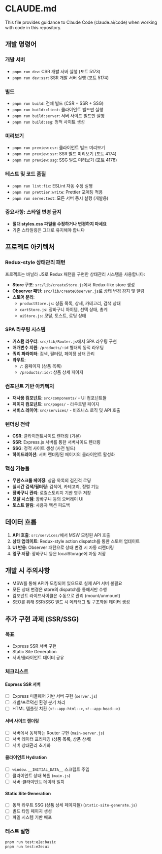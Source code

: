 # CLAUDE.md

This file provides guidance to Claude Code (claude.ai/code) when working with code in this repository.

## 개발 명령어

### 개발 서버
- `pnpm run dev`: CSR 개발 서버 실행 (포트 5173)
- `pnpm run dev:ssr`: SSR 개발 서버 실행 (포트 5174)

### 빌드
- `pnpm run build`: 전체 빌드 (CSR + SSR + SSG)
- `pnpm run build:client`: 클라이언트 빌드만 실행
- `pnpm run build:server`: 서버 사이드 빌드만 실행
- `pnpm run build:ssg`: 정적 사이트 생성

### 미리보기
- `pnpm run preview:csr`: 클라이언트 빌드 미리보기
- `pnpm run preview:ssr`: SSR 빌드 미리보기 (포트 4174)
- `pnpm run preview:ssg`: SSG 빌드 미리보기 (포트 4178)

### 테스트 및 코드 품질
- `pnpm run lint:fix`: ESLint 자동 수정 실행
- `pnpm run prettier:write`: Prettier 포매팅 적용
- `pnpm run serve:test`: 모든 서버 동시 실행 (개발용)

### 중요사항: 스타일 변경 금지
- **절대 styles.css 파일을 수정하거나 변경하지 마세요**
- 기존 스타일링은 그대로 유지해야 합니다

## 프로젝트 아키텍처

### Redux-style 상태관리 패턴
프로젝트는 바닐라 JS로 Redux 패턴을 구현한 상태관리 시스템을 사용합니다:

- **Store 구조**: `src/lib/createStore.js`에서 Redux-like store 생성
- **Observer 패턴**: `src/lib/createObserver.js`로 상태 변경 감지 및 알림
- **스토어 분리**:
  - `productStore.js`: 상품 목록, 상세, 카테고리, 검색 상태
  - `cartStore.js`: 장바구니 아이템, 선택 상태, 총계
  - `uiStore.js`: 모달, 토스트, 로딩 상태

### SPA 라우팅 시스템
- **커스텀 라우터**: `src/lib/Router.js`에서 SPA 라우팅 구현
- **매개변수 지원**: `/products/:id` 형태의 동적 라우팅
- **쿼리 파라미터**: 검색, 필터링, 페이징 상태 관리
- **라우트**:
  - `/`: 홈페이지 (상품 목록)
  - `/products/:id/`: 상품 상세 페이지

### 컴포넌트 기반 아키텍처
- **재사용 컴포넌트**: `src/components/` - UI 컴포넌트들
- **페이지 컴포넌트**: `src/pages/` - 라우트별 페이지
- **서비스 레이어**: `src/services/` - 비즈니스 로직 및 API 호출

### 렌더링 전략
- **CSR**: 클라이언트사이드 렌더링 (기본)
- **SSR**: Express.js 서버를 통한 서버사이드 렌더링
- **SSG**: 정적 사이트 생성 (사전 빌드)
- **하이드레이션**: 서버 렌더링된 페이지의 클라이언트 활성화

### 핵심 기능들
- **무한스크롤 페이징**: 상품 목록의 점진적 로딩
- **실시간 검색/필터링**: 검색어, 카테고리, 정렬 기능
- **장바구니 관리**: 로컬스토리지 기반 영구 저장
- **모달 시스템**: 장바구니 등의 오버레이 UI
- **토스트 알림**: 사용자 액션 피드백

## 데이터 흐름
1. **API 호출**: `src/services/`에서 MSW 모킹된 API 호출
2. **상태 업데이트**: Redux-style action dispatch를 통한 스토어 업데이트
3. **UI 반응**: Observer 패턴으로 상태 변경 시 자동 리렌더링
4. **영구 저장**: 장바구니 등은 localStorage에 자동 저장

## 개발 시 주의사항
- MSW를 통해 API가 모킹되어 있으므로 실제 API 서버 불필요
- 모든 상태 변경은 store의 dispatch를 통해서만 수행
- 컴포넌트 라이프사이클은 수동으로 관리 (mount/unmount)
- SEO를 위해 SSR/SSG 빌드 시 메타태그 및 구조화된 데이터 생성

## 추가 구현 과제 (SSR/SSG)

### 목표
- Express SSR 서버 구현
- Static Site Generation
- 서버/클라이언트 데이터 공유

### 체크리스트
#### Express SSR 서버
- [ ] Express 미들웨어 기반 서버 구현 (`server.js`)
- [ ] 개발/프로덕션 환경 분기 처리
- [ ] HTML 템플릿 치환 (`<!--app-html-->`, `<!--app-head-->`)

#### 서버 사이드 렌더링
- [ ] 서버에서 동작하는 Router 구현 (`main-server.js`)
- [ ] 서버 데이터 프리페칭 (상품 목록, 상품 상세)
- [ ] 서버 상태관리 초기화

#### 클라이언트 Hydration
- [ ] `window.__INITIAL_DATA__` 스크립트 주입
- [ ] 클라이언트 상태 복원 (`main.js`)
- [ ] 서버-클라이언트 데이터 일치

#### Static Site Generation
- [ ] 동적 라우트 SSG (상품 상세 페이지들) (`static-site-generate.js`)
- [ ] 빌드 타임 페이지 생성
- [ ] 파일 시스템 기반 배포

### 테스트 실행
```bash
pnpm run test:e2e:basic
pnpm run test:e2e:ui
```
